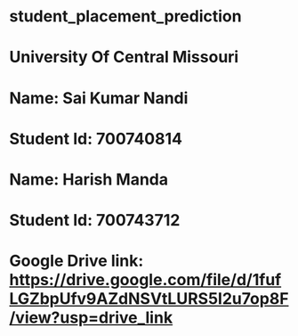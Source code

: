 # student_placement_prediction
# University Of Central Missouri
# Name: Sai Kumar Nandi
# Student Id: 700740814
# Name: Harish Manda
# Student Id: 700743712
# Google Drive link: https://drive.google.com/file/d/1fufLGZbpUfv9AZdNSVtLURS5I2u7op8F/view?usp=drive_link
